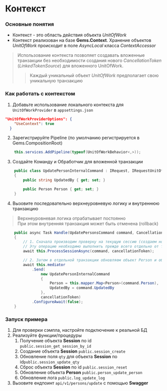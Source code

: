 # Контекст

### Основные понятия
- Контекст - это область действия объекта _UnitOfWork_
- Контекст реализован на базе **Gems.Context**. Хранение объектов _UnitOfWork_ происходит в поле _AsyncLocal<IContext>_ класса _ContextAccessor_

> Использование контекста позволяет создавать вложенные транзакции без необходимости создания нового _CancellationToken_ (_LinkedTokenSource_) для вложенного UnitOfWork.
> > Каждый уникальный объект _UnitOfWork_ предполагает свою уникальную транзакцию

### Как работать с контекстом
1) Добавьте использование локального контекста для `UnitOfWorkProvider` в `appsettings.json`

```json
"UnitOfWorkProviderOptions": {
    "UseContext": true
  }
```

2) Зарегистрируйте Pipeline (по умолчанию регистрируется в Gems.CompositionRoot)
```csharp
    this.services.AddPipeline(typeof(UnitOfWorkBehavior<,>));
```

3) Создайте Команду и Обработчик для вложенной транзакции
```csharp
    public class UpdatePersonInternalCommand : IRequest, IRequestUnitOfWork
    {
        public string UpdatedBy { get; set; }

        public Person Person { get; set; }
    }
```

4) Вызовите последовательно верхнеуровневую логику и внутреннюю транзакцию
> Верхнеуровневая логика отрабатывает постоянно
> <br/>
> При этом внутренняя транзакция может быть отменена (rollback) 
```csharp
    public async Task Handle(UpdatePersonsCommand command, CancellationToken cancellationToken)
    {
        // 1. Сначала производим проверку на текущую сессию (создаем новую, обновляем количество запросов или сбрасываем)
        // Эту операцию необходимо выполнить прежде всего отдельно от транзакции, чтобы вести счетик запросов
        await this.ProcessSessionAsync(command, cancellationToken);

        // 2. Затем в отдельной транзакции обновляем объект Person и объект Log
        await this.mediator
            .Send(
                new UpdatePersonInternalCommand
                {
                    Person = this.mapper.Map<Person>(command.Person),
                    UpdatedBy = command.UpdatedBy
                },
                cancellationToken)
            .ConfigureAwait(false);
    }
```

### Запуск примера
1. Для проверки сэмпла, настройте подключение к реальной БД
2. Реализуйте функции/процедуры
   1. Получение объекта **Session** по id `public.session_get_session_by_id`
   1. Создание объекта **Session** `public.session_create`
   2. Обновление поля `qty` для объекта **Session** по id`public.session_update_qty`
   3. Сброс объекта  **Session** по id `public.session_reset`
   4. Обновление объекта **Person** `public.person_update_person`
   5. Обновление лога `public.log_update_log`
3. Вызовите ендпоинт `api/v1/persons/update` с помощью **Swagger**
